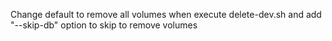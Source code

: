 Change default to remove all volumes when execute delete-dev.sh and add "--skip-db" option to skip to remove volumes
